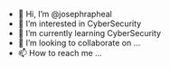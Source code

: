 - 👋 Hi, I’m @josephrapheal
- 👀 I’m interested in CyberSecurity
- 🌱 I’m currently learning CyberSecurity
- 💞️ I’m looking to collaborate on ...
- 📫 How to reach me ...

<!---
josephrapheal/josephrapheal is a ✨ special ✨ repository because its `README.md` (this file) appears on your GitHub profile.
You can click the Preview link to take a look at your changes.
--->
